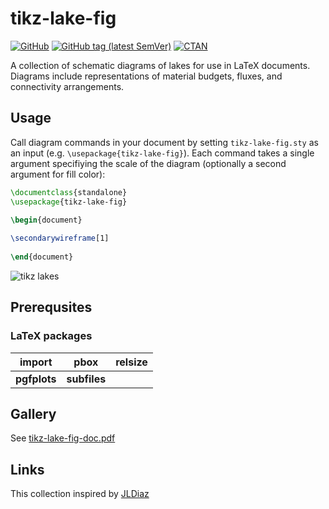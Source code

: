 # tikz-lake-fig

[![GitHub](https://img.shields.io/github/license/jsta/tikz-lake-fig.svg?color=blue)](http://www.latex-project.org/lppl.txt)
[![GitHub tag (latest SemVer)](https://img.shields.io/github/tag/jsta/tikz-lake-fig.svg?label=current%20version)](https://github.com/jsta/tikz-lake-fig/releases/latest)
[![CTAN](https://img.shields.io/ctan/v/tikz-lake-fig.svg)](https://ctan.org/pkg/tikz-lake-fig)

A collection of schematic diagrams of lakes for use in LaTeX documents. Diagrams include representations of material budgets, fluxes, and connectivity arrangements.

## Usage

Call diagram commands in your document by setting `tikz-lake-fig.sty` as an input (e.g. `\usepackage{tikz-lake-fig}`). Each command takes a single argument specifiying the scale of the diagram (optionally a second argument for fill color):

```latex
\documentclass{standalone}
\usepackage{tikz-lake-fig}

\begin{document}
	
\secondarywireframe[1]
	
\end{document}
```

![tikz lakes](example.png)

## Prerequsites

### LaTeX packages

| import          | pbox         | relsize |
| --------------- | ------------ | ------- |
| __pgfplots__    | __subfiles__ |         |

## Gallery

See [tikz-lake-fig-doc.pdf](https://github.com/jsta/tikz-lake-fig/blob/master/tikz-lake-fig-doc.pdf)

## Links

This collection inspired by [JLDiaz](https://tex.stackexchange.com/questions/95044/create-diagrams-in-latex-with-tikz)
